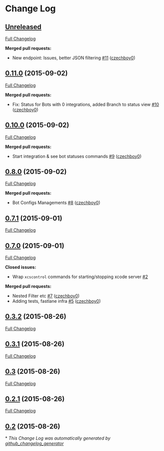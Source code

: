 # Change Log

## [Unreleased](https://github.com/czechboy0/xcskarel/tree/HEAD)

[Full Changelog](https://github.com/czechboy0/xcskarel/compare/0.11.0...HEAD)

**Merged pull requests:**

- New endpoint: Issues, better JSON filtering [\#11](https://github.com/czechboy0/xcskarel/pull/11) ([czechboy0](https://github.com/czechboy0))

## [0.11.0](https://github.com/czechboy0/xcskarel/tree/0.11.0) (2015-09-02)
[Full Changelog](https://github.com/czechboy0/xcskarel/compare/0.10.0...0.11.0)

**Merged pull requests:**

- Fix: Status for Bots with 0 integrations, added Branch to status view [\#10](https://github.com/czechboy0/xcskarel/pull/10) ([czechboy0](https://github.com/czechboy0))

## [0.10.0](https://github.com/czechboy0/xcskarel/tree/0.10.0) (2015-09-02)
[Full Changelog](https://github.com/czechboy0/xcskarel/compare/0.8.0...0.10.0)

**Merged pull requests:**

- Start integration & see bot statuses commands [\#9](https://github.com/czechboy0/xcskarel/pull/9) ([czechboy0](https://github.com/czechboy0))

## [0.8.0](https://github.com/czechboy0/xcskarel/tree/0.8.0) (2015-09-02)
[Full Changelog](https://github.com/czechboy0/xcskarel/compare/0.7.1...0.8.0)

**Merged pull requests:**

- Bot Configs Managements [\#8](https://github.com/czechboy0/xcskarel/pull/8) ([czechboy0](https://github.com/czechboy0))

## [0.7.1](https://github.com/czechboy0/xcskarel/tree/0.7.1) (2015-09-01)
[Full Changelog](https://github.com/czechboy0/xcskarel/compare/0.7.0...0.7.1)

## [0.7.0](https://github.com/czechboy0/xcskarel/tree/0.7.0) (2015-09-01)
[Full Changelog](https://github.com/czechboy0/xcskarel/compare/0.3.2...0.7.0)

**Closed issues:**

- Wrap `xcscontrol` commands for starting/stopping xcode server [\#2](https://github.com/czechboy0/xcskarel/issues/2)

**Merged pull requests:**

- Nested Filter etc [\#7](https://github.com/czechboy0/xcskarel/pull/7) ([czechboy0](https://github.com/czechboy0))
- Adding tests, fastlane infra [\#5](https://github.com/czechboy0/xcskarel/pull/5) ([czechboy0](https://github.com/czechboy0))

## [0.3.2](https://github.com/czechboy0/xcskarel/tree/0.3.2) (2015-08-26)
[Full Changelog](https://github.com/czechboy0/xcskarel/compare/0.3.1...0.3.2)

## [0.3.1](https://github.com/czechboy0/xcskarel/tree/0.3.1) (2015-08-26)
[Full Changelog](https://github.com/czechboy0/xcskarel/compare/0.3...0.3.1)

## [0.3](https://github.com/czechboy0/xcskarel/tree/0.3) (2015-08-26)
[Full Changelog](https://github.com/czechboy0/xcskarel/compare/0.2.1...0.3)

## [0.2.1](https://github.com/czechboy0/xcskarel/tree/0.2.1) (2015-08-26)
[Full Changelog](https://github.com/czechboy0/xcskarel/compare/0.2...0.2.1)

## [0.2](https://github.com/czechboy0/xcskarel/tree/0.2) (2015-08-26)


\* *This Change Log was automatically generated by [github_changelog_generator](https://github.com/skywinder/Github-Changelog-Generator)*